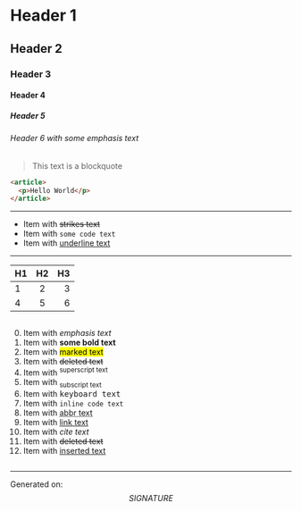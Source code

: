 # Header 1

## Header 2

### Header 3

#### Header 4

##### Header 5

###### Header 6 with _some emphasis text_

> This text is a blockquote

```html
<article>
  <p>Hello World</p>
</article>
```

<hr/>

- Item with ~~strikes text~~
- Item with `some code text`
- Item with <u>underline text</u>

<hr/>

H1 | H2 | H3
:--- | :---: | ---:
1 | 2 | 3
4 | 5 | 6

<img src="https://picsum.photos/500/100" alt=""/>

0. Item with _emphasis text_
0. Item with **some bold text**
0. Item with <mark>marked text</mark>
0. Item with <s>deleted text</s>
0. Item with <sup>superscript text</sup>
0. Item with <sub>subscript text</sub>
0. Item with <kbd>keyboard text</kbd>
0. Item with <code>inline code text</code>
0. Item with <abbr title="Abbreviation">abbr text</abbr>
0. Item with <a href="https://example.com">link text</a>
0. Item with <cite>cite text</cite>
0. Item with <del>deleted text</del>
0. Item with <ins>inserted text</ins>

<figure>
  <img src="https://picsum.photos/500/100" alt=""/>
</figure>

---

Generated on: $$SIGNATURE$$
